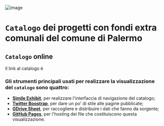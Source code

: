 ![image](https://raw.githubusercontent.com/UO-TransizioneDigitaleComunePalermo/procedimenti-amministrativi-comunepalermo/gh-pages/img/comune-palermo-innovazione.png)

# `Catalogo` dei progetti con fondi extra comunali del comune di Palermo


## `Catalogo` online 
Il link al catalogo è []()

### Gli strumenti principali usati per realizzare la visualizzazione del `catalogo` sono quattro:
- [**Simile Exhibit**](http://www.simile-widgets.org/exhibit3/), per realizzare l'interfaccia di navigazione del catalogo;
- [**Twitter Boostrap**](http://getbootstrap.com/), per dare un po' di stile alle pagine pubblicate;
- [**GDrive Sheet**](https://www.google.com/sheets/about/), per raccogliere e distribuire i dati che fanno da sorgente;
- [**GitHub Pages**](https://pages.github.com/), per l'hosting dei file che costituiscono questa visualizzazione.
